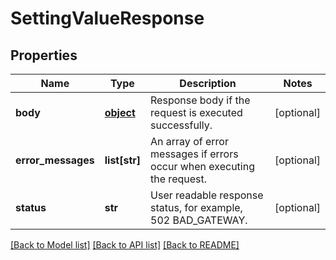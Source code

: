 # SettingValueResponse

## Properties
Name | Type | Description | Notes
------------ | ------------- | ------------- | -------------
**body** | [**object**](.md) | Response body if the request is executed successfully. | [optional] 
**error_messages** | **list[str]** | An array of error messages if errors occur when executing the request.  | [optional] 
**status** | **str** | User readable response status, for example, 502 BAD_GATEWAY.  | [optional] 

[[Back to Model list]](../README.md#documentation-for-models) [[Back to API list]](../README.md#documentation-for-api-endpoints) [[Back to README]](../README.md)


